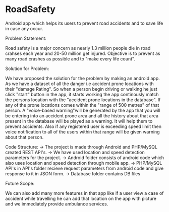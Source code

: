 # RoadSafety
Android app which helps its users to prevent road accidents and to save life in case any occur. 

Problem Statement:

  Road safety is a major concern as nearly 1.3 million people die in road crahses each year and 20-50 million get injured.
  Objective is to prevent as many road crashes as possible and to "make every life count". 

Solution for Problem:

We have proposed the solution for the problem by making an android app. As we have a dataset of all the danger i.e accident prone locations with their "damage Rating". So when a person begin driving or walking he just click "start" button in the app, it starts working the app continously match the persons location with the "accident prone locations in the database". If any of the prone locations comes within the "range of 500 metres" of that person. A "voice-based warning"will be generated by the app that you will be entering into an accident prone area and all the history about that area present in the database will be played as a warning. It will help them to prevent accidents. 
Also if any registered user is exceeding speed limit then voice notification to all of the users within that range will be given warning about that person. 

Code Structure:
 -> The project is made through Android and PHP/MySQL created REST API's.
 -> We have used location and speed detection parameters for the project.
 -> Android folder consists of android code which also uses location and speed detection through mobile app.
 -> PHP/MySQL API's in API's folder recieve request parameters from android code and give response to it in JSON form.
 -> Database folder contains DB files
 
 Future Scope:
 
 We can also add many more features in that app like if a user view a case of accident while travelling he can add that location on the app with picture and we immediately provide ambulance services.